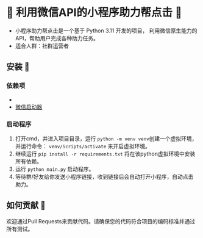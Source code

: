  # 🚀 利用微信API的小程序助力帮点击 🤖
- 小程序助力帮点击是一个基于 Python 3.11 开发的项目， 利用微信原生能力的API，帮助用户完成各种助力任务。
- 适合人群：社群运营者

## 安装 🔧
### 依赖项
- 
- [微信启动器](https://wechatsdk.com/)

### 启动程序

1. 打开cmd，并进入项目目录，运行 `python -m venv venv`创建一个虚拟环境，并运行命令： `venv/Scripts/activate` 来开启虚拟环境。
2. 继续运行 `pip install -r requirements.txt` 将在该python虚拟环境中安装所有依赖。
3. 运行 `python main.py` 启动程序。
4. 等待群/好友给你发送小程序链接，收到链接后会自动打开小程序，自动点击助力。

## 如何贡献 🤝

欢迎通过Pull Requests来贡献代码。请确保您的代码符合项目的编码标准并通过所有测试。
